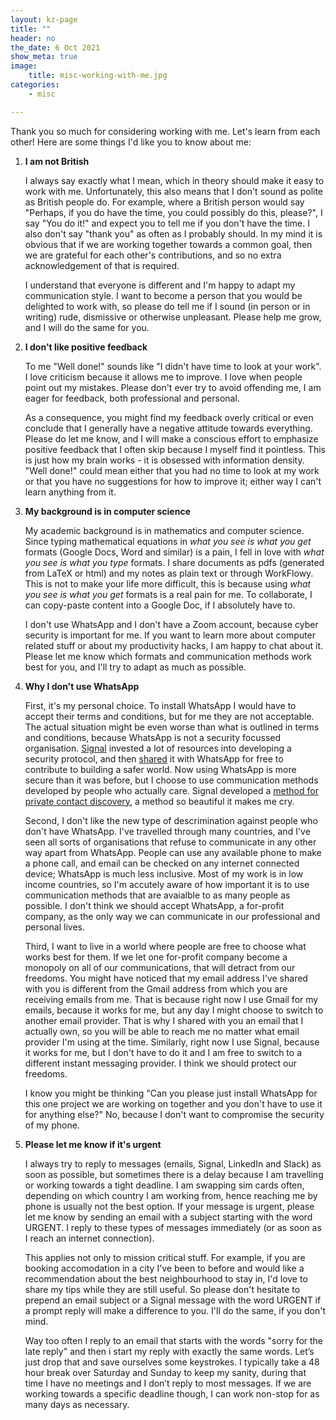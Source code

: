 ```yaml
---
layout: kz-page
title: ""
header: no
the_date: 6 Oct 2021
show_meta: true
image:
    title: misc-working-with-me.jpg
categories:
    - misc

---
```


Thank you so much for considering working with me.
Let's learn from each other!
Here are some things I'd like you to know about me:

1. **I am not British**

    I always say exactly what I mean, which in theory should make it easy to work with me. 
    Unfortunately, this also means that I don't sound as polite as British people do.
    For example, where a British person would say "Perhaps, if you do have the time, you could possibly do this, please?", I say "You do it!" and expect you to tell me if you don't have the time.
    I also don't say "thank you" as often as I probably should. 
    In my mind it is obvious that if we are working together towards a common goal, then we are grateful for each other's contributions, and so no extra acknowledgement of that is required. 


    I understand that everyone is different and I'm happy to adapt my communication style. 
    I want to become a person that you would be delighted to work with, so please do tell me if I sound (in person or in writing) rude, dismissive or otherwise unpleasant. 
    Please help me grow, and I will do the same for you.


2. **I don't like positive feedback**

    To me "Well done!" sounds like "I didn't have time to look at your work". 
    I love criticism because it allows me to improve.
    I love when people point out my mistakes.
    Please don't ever try to avoid offending me, I am eager for feedback, both professional and personal.

    As a consequence, you might find my feedback overly critical or even conclude that I generally have a negative attitude towards everything. 
    Please do let me know, and I will make a conscious effort to emphasize positive feedback that I often skip because I myself find it pointless. 
    This is just how my brain works - it is obsessed with information density.
    "Well done!" could mean either that you had no time to look at my work or that you have no suggestions for how to improve it; either way I can't learn anything from it.


3. **My background is in computer science**
    
    My academic background is in mathematics and computer science.
    Since typing mathematical equations in *what you see is what you get* formats (Google Docs, Word and similar) is a pain, I fell in love with *what you see is what you type* formats.
    I share documents as pdfs (generated from LaTeX or html) and my notes as plain text or through WorkFlowy.
    This is not to make your life more difficult, this is because using *what you see is what you get* formats is a real pain for me.
    To collaborate, I can copy-paste content into a Google Doc, if I absolutely have to.

    I don't use WhatsApp and I don't have a Zoom account, because cyber security is important for me.
    If you want to learn more about computer related stuff or about my productivity hacks, I am happy to chat about it.
    Please let me know which formats and communication methods work best for you, and I'll try to adapt as much as possible.
    <a name="whatsapp"></a>


4. **Why I don't use WhatsApp**
    
    First, it's my personal choice.
    To install WhatsApp I would have to accept their terms and conditions, but for me they are not acceptable. 
    The actual situation might be even worse than what is outlined in terms and conditions, because WhatsApp is not a security focussed organisation. 
    [Signal](https://signal.org/) invested a lot of resources into developing a security protocol, and then [shared](https://signal.org/blog/whatsapp-complete/) it with WhatsApp for free to contribute to building a safer world. 
    Now using WhatsApp is more secure than it was before, but I choose to use communication methods developed by people who actually care. 
    Signal developed a [method for private contact discovery](https://signal.org/blog/private-contact-discovery/), a method so beautiful it makes me cry.

    Second, I don't like the new type of descrimination against people who don't have WhatsApp. 
    I've travelled through many countries, and I've seen all sorts of organisations that refuse to communicate in any other way apart from WhatsApp. 
    People can use any available phone to make a phone call, and email can be checked on any internet connected device; WhatsApp is much less inclusive. 
    Most of my work is in low income countries, so I'm accutely aware of how important it is to use communication methods that are avaialble to as many people as possible. 
    I don't think we should accept WhatsApp, a for-profit company, as the only way we can communicate in our professional and personal lives.

    Third, I want to live in a world where people are free to choose what works best for them. 
    If we let one for-profit company become a monopoly on all of our communications, that will detract from our freedoms. 
    You might have noticed that my email address I've shared with you is different from the Gmail address from which you are receiving emails from me. 
    That is because right now I use Gmail for my emails, because it works for me, but any day I might choose to switch to another email provider. 
    That is why I shared with you an email that I actually own, so you will be able to reach me no matter what email provider I'm using at the time. 
    Similarly, right now I use Signal, because it works for me, but I don't have to do it and I am free to switch to a different instant messaging provider. 
    I think we should protect our freedoms.

    I know you might be thinking "Can you please just install WhatsApp for this one project we are working on together and you don't have to use it for anything else?"
    No, because I don't want to compromise the security of my phone. 


5. **Please let me know if it's urgent**

    I always try to reply to messages (emails, Signal, LinkedIn and Slack) as soon as possible, but sometimes there is a delay because I am travelling or working towards a tight deadline.
    I am swapping sim cards often, depending on which country I am working from, hence reaching me by phone is usually not the best option.
    If your message is urgent, please let me know by sending an email with a subject starting with the word URGENT. 
    I reply to these types of messages immediately (or as soon as I reach an internet connection).

    This applies not only to mission critical stuff.
    For example, if you are booking accomodation in a city I've been to before and would like a recommendation about the best neighbourhood to stay in, I'd love to share my tips while they are still useful.
    So please don't hesitate to prepend an email subject or a Signal message with the word URGENT if a prompt reply will make a difference to you.
    I'll do the same, if you don't mind.

    Way too often I reply to an email that starts with the words "sorry for the late reply" and then i start my reply with exactly the same words. 
    Let’s just drop that and save ourselves some keystrokes. 
    I typically take a 48 hour break over Saturday and Sunday to keep my sanity, during that time I have no meetings and I don’t reply to most messages. 
    If we are working towards a specific deadline though, I can work non-stop for as many days as necessary.
